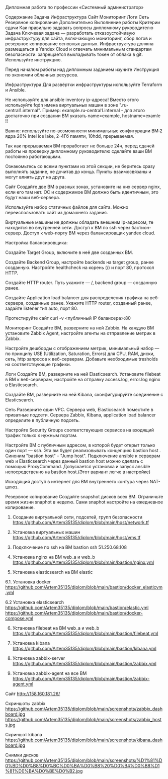 Дипломная работа по профессии «Системный администратор»

Содержание
Задача
Инфраструктура
Сайт
Мониторинг
Логи
Сеть
Резервное копирование
Дополнительно
Выполнение работы
Критерии сдачи
Как правильно задавать вопросы дипломному руководителю
Задача
Ключевая задача — разработать отказоустойчивую инфраструктуру для сайта, включающую мониторинг, 
сбор логов и резервное копирование основных данных. 
Инфраструктура должна размещаться в Yandex Cloud и отвечать минимальным стандартам безопасности: 
   запрещается выкладывать токен от облака в git. Используйте инструкцию.

Перед началом работы над дипломным заданием изучите Инструкция по экономии облачных ресурсов.

Инфраструктура
Для развёртки инфраструктуры используйте Terraform и Ansible.

Не используйте для ansible inventory ip-адреса! Вместо этого используйте fqdn имена 
виртуальных машин в зоне ".ru-central1.internal". 
Пример: example.ru-central1.internal - для этого достаточно при создании ВМ указать name=example, hostname=examle !!

Важно: используйте по-возможности минимальные конфигурации ВМ:2 ядра 20% Intel ice lake, 2-4Гб памяти, 10hdd, прерываемая.

Так как прерываемая ВМ проработает не больше 24ч, перед сдачей работы на проверку дипломному руководителю 
сделайте ваши ВМ постоянно работающими.

Ознакомьтесь со всеми пунктами из этой секции, не беритесь сразу выполнять задание, не дочитав до конца. 
Пункты взаимосвязаны и могут влиять друг на друга.

Сайт
Создайте две ВМ в разных зонах, установите на них сервер nginx, если его там нет. 
ОС и содержимое ВМ должно быть идентичным, это будут наши веб-сервера.

Используйте набор статичных файлов для сайта. Можно переиспользовать сайт из домашнего задания.

Виртуальные машины не должны обладать внешним Ip-адресом, те находится во внутренней сети. 
Доступ к ВМ по ssh через бастион-сервер. Доступ к web-порту ВМ через балансировщик yandex cloud.

Настройка балансировщика:

Создайте Target Group, включите в неё две созданных ВМ.

Создайте Backend Group, настройте backends на target group, ранее созданную. Настройте healthcheck на корень (/) и порт 80, 
протокол HTTP.

Создайте HTTP router. Путь укажите — /, backend group — созданную ранее.

Создайте Application load balancer для распределения трафика на веб-сервера, созданные ранее. 
Укажите HTTP router, созданный ранее, задайте listener тип auto, порт 80.

Протестируйте сайт curl -v <публичный IP балансера>:80

Мониторинг
Создайте ВМ, разверните на ней Zabbix. На каждую ВМ установите Zabbix Agent, настройте агенты на отправление метрик в Zabbix.

Настройте дешборды с отображением метрик, минимальный набор — по принципу USE (Utilization, Saturation, Errors) 
для CPU, RAM, диски, сеть, http запросов к веб-серверам. Добавьте необходимые tresholds на соответствующие графики.

Логи
Cоздайте ВМ, разверните на ней Elasticsearch. Установите filebeat в ВМ к веб-серверам, 
настройте на отправку access.log, error.log nginx в Elasticsearch.

Создайте ВМ, разверните на ней Kibana, сконфигурируйте соединение с Elasticsearch.

Сеть
Разверните один VPC. Сервера web, Elasticsearch поместите в приватные подсети. 
Сервера Zabbix, Kibana, application load balancer определите в публичную подсеть.

Настройте Security Groups соответствующих сервисов на входящий трафик только к нужным портам.

Настройте ВМ с публичным адресом, в которой будет открыт только один порт — ssh. 
Эта вм будет реализовывать концепцию bastion host . Синоним "bastion host" - "Jump host". 
Подключение ansible к серверам web и Elasticsearch через данный bastion host можно сделать с помощью ProxyCommand. 
Допускается установка и запуск ansible непосредственно на bastion host.(Этот вариант легче в настройке)

Исходящий доступ в интернет для ВМ внутреннего контура через NAT-шлюз.

Резервное копирование
Создайте snapshot дисков всех ВМ. Ограничьте время жизни snaphot в неделю. Сами snaphot настройте на ежедневное копирование.





1. Создание виртуальной сети, подсетей, групп безопасности
https://github.com/Artem35135/diplom/blob/main/host/network.tf

2. Установка виртуальных машин
https://github.com/Artem35135/diplom/blob/main/host/vms.tf

3. Подключение по ssh на ВМ bastion
ssh 51.250.68.108

4. Установка nginx на ВМ web_a и  web_b
https://github.com/Artem35135/diplom/blob/main/bastion/nginx.yml

5. Установка elasticsearch на ВМ elastic

  6.1. Установка docker
  https://github.com/Artem35135/diplom/blob/main/bastion/docker_elasticvm.yml

  6.2 Установка elasticsearch
  https://github.com/Artem35135/diplom/blob/main/bastion/elastic.yml
  https://github.com/Artem35135/diplom/blob/main/bastion/docker-compose.yml

6. Установка filebeat на ВМ web_a и  web_b
https://github.com/Artem35135/diplom/blob/main/bastion/filebeat.yml

7. Установка kibana
https://github.com/Artem35135/diplom/blob/main/bastion/kibana.yml

8. Установка zabbix-server
https://github.com/Artem35135/diplom/blob/main/bastion/zabbix.yml

9. Установка zabbix-agent на все ВМ
https://github.com/Artem35135/diplom/blob/main/bastion/zabbix-agent.yml


Сайт http://158.160.181.26/

Скриншоты zabbix
https://github.com/Artem35135/diplom/blob/main/screenshots/zabbix_dashboard.jpg
https://github.com/Artem35135/diplom/blob/main/screenshots/zabbix_hosts.jpg

Скриншот kibana
https://github.com/Artem35135/diplom/blob/main/screenshots/kibana_dashboard.jpg

Снимки дисков
https://github.com/Artem35135/diplom/blob/main/screenshots/%D1%81%D0%BD%D0%B8%D0%BC%D0%BA%D0%B8%20%D0%B4%D0%B8%D1%81%D0%BA%D0%BE%D0%B2.jpg
